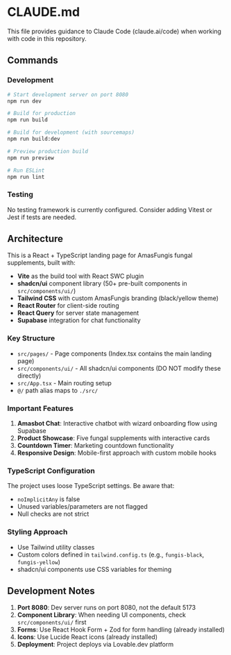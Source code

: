 # CLAUDE.md

This file provides guidance to Claude Code (claude.ai/code) when working with code in this repository.

## Commands

### Development
```bash
# Start development server on port 8080
npm run dev

# Build for production
npm run build

# Build for development (with sourcemaps)
npm run build:dev

# Preview production build
npm run preview

# Run ESLint
npm run lint
```

### Testing
No testing framework is currently configured. Consider adding Vitest or Jest if tests are needed.

## Architecture

This is a React + TypeScript landing page for AmasFungis fungal supplements, built with:

- **Vite** as the build tool with React SWC plugin
- **shadcn/ui** component library (50+ pre-built components in `src/components/ui/`)
- **Tailwind CSS** with custom AmasFungis branding (black/yellow theme)
- **React Router** for client-side routing
- **React Query** for server state management
- **Supabase** integration for chat functionality

### Key Structure
- `src/pages/` - Page components (Index.tsx contains the main landing page)
- `src/components/ui/` - All shadcn/ui components (DO NOT modify these directly)
- `src/App.tsx` - Main routing setup
- `@/` path alias maps to `./src/`

### Important Features
1. **Amasbot Chat**: Interactive chatbot with wizard onboarding flow using Supabase
2. **Product Showcase**: Five fungal supplements with interactive cards
3. **Countdown Timer**: Marketing countdown functionality
4. **Responsive Design**: Mobile-first approach with custom mobile hooks

### TypeScript Configuration
The project uses loose TypeScript settings. Be aware that:
- `noImplicitAny` is false
- Unused variables/parameters are not flagged
- Null checks are not strict

### Styling Approach
- Use Tailwind utility classes
- Custom colors defined in `tailwind.config.ts` (e.g., `fungis-black`, `fungis-yellow`)
- shadcn/ui components use CSS variables for theming

## Development Notes

1. **Port 8080**: Dev server runs on port 8080, not the default 5173
2. **Component Library**: When needing UI components, check `src/components/ui/` first
3. **Forms**: Use React Hook Form + Zod for form handling (already installed)
4. **Icons**: Use Lucide React icons (already installed)
5. **Deployment**: Project deploys via Lovable.dev platform